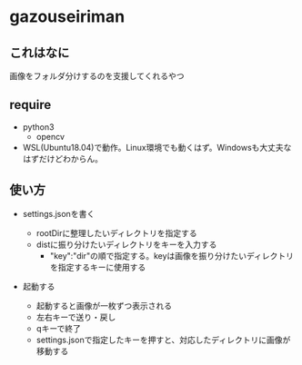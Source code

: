 # gazouseiriman

## これはなに
画像をフォルダ分けするのを支援してくれるやつ

## require
* python3
  * opencv
* WSL(Ubuntu18.04)で動作。Linux環境でも動くはず。Windowsも大丈夫なはずだけどわからん。

## 使い方
* settings.jsonを書く
  * rootDirに整理したいディレクトリを指定する
  * distに振り分けたいディレクトリをキーを入力する
    * "key":"dir"の順で指定する。keyは画像を振り分けたいディレクトリを指定するキーに使用する

* 起動する
  * 起動すると画像が一枚ずつ表示される
  * 左右キーで送り・戻し
  * qキーで終了
  * settings.jsonで指定したキーを押すと、対応したディレクトリに画像が移動する